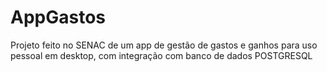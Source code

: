 # AppGastos
Projeto feito no SENAC de um app de gestão de gastos e ganhos para uso pessoal em desktop, com integração com banco de dados POSTGRESQL
